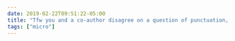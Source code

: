 ```yaml
---
date: 2019-02-22T09:51:22-05:00
title: "Tfw you and a co-author disagree on a question of punctuation, so you text your editor sister for backup."
tags: ["micro"]
---
```

